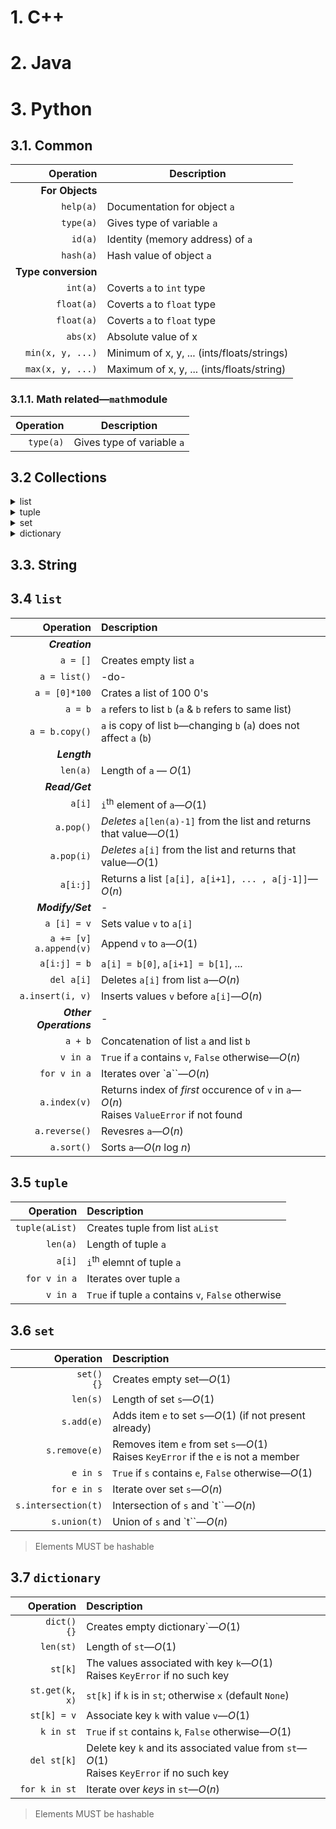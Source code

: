 # 1. C++

# 2. Java

# 3. Python

## 3.1. Common

|           Operation | Description                                |
| ------------------: | ------------------------------------------ |
|     **For Objects** |                                            |
|           `help(a)` | Documentation for object `a`               |
|           `type(a)` | Gives type of variable `a`                 |
|             `id(a)` | Identity (memory address) of `a`           |
|           `hash(a)` | Hash value of object `a`                   |
| **Type conversion** |                                            |
|            `int(a)` | Coverts `a` to `int` type                  |
|          `float(a)` | Coverts `a` to `float` type                |
|          `float(a)` | Coverts `a` to `float` type                |
|            `abs(x)` | Absolute value of x                        |
|    `min(x, y, ...)` | Minimum of x, y, ... (ints/floats/strings) |
|    `max(x, y, ...)` | Maximum of x, y, ... (ints/floats/string)  |

### 3.1.1. Math related&mdash;`math`module

| Operation | Description                |
| --------: | -------------------------- |
| `type(a)` | Gives type of variable `a` |


## 3.2 Collections
<details>
  <summary>list</summary>

  - Ordered 
  - Indexed
  - Modifiable
  - Allows duplicate values
  - Allows values of different types
  
</details>

<details>
  <summary>tuple</summary>

  - Very much like lists&mdash;but non-modifiable
    - To modify: 
      1. Convert tuple to a list: `tempList = list(aTuple)`
      2. Modify the list: `tempList[i] = v`
      3. Rectreate a tuple from this list: `aTuple = tuple(tempList)`
  - Created using `()`
  - Can have duplicates
</details>

<details>
  <summary>set</summary>

  - Created with `{}` 
  - Unordered
  - Element cannot be modified&mdash;but can be added/deleted
  - Can **not** have duplicates
  - Elements MUST be hashable
</details>

<details>
  <summary>dictionary</summary>

  - Key-value pairs&mdash;`{'name' : 'kaushik'}` 
  - Elements MUST be hashable
</details>

## 3.3. String

## 3.4 `list`

|                    Operation | Description                                                                                            |
| ---------------------------: | :----------------------------------------------------------------------------------------------------- |
|               **_Creation_** |                                                                                                        |
|                     `a = []` | Creates empty list `a`                                                                                 |
|                 `a = list()` | -do-                                                                                                   |
|                `a = [0]*100` | Crates a list of 100 0's                                                                               |
|                      `a = b` | `a` refers to list `b` (`a` & `b` refers to same list)                                                 |
|               `a = b.copy()` | `a` is copy of list `b`&mdash;changing `b` (`a`) does not affect `a` (`b`)                             |
|                 **_Length_** |                                                                                                        |
|                     `len(a)` | Length of `a` &mdash; _O_(1)                                                                           |
|               **_Read/Get_** |                                                                                                        |
|                       `a[i]` | `i`<sup>th</sup> element of `a`&mdash;_O_(1)                                                           |
|                    `a.pop()` | _Deletes_ `a[len(a)-1]` from the list and returns that value&mdash;_O_(1)                              |
|                   `a.pop(i)` | _Deletes_ `a[i]` from the list and returns that value&mdash;_O_(1)                                     |
|                     `a[i:j]` | Returns a list `[a[i], a[i+1], ... , a[j-1]]`&mdash;_O_(_n_)                                           |
|             **_Modify/Set_** | -                                                                                                      |
|                  `a [i] = v` | Sets value `v` to `a[i]`                                                                               |
| `a += [v]`<br/>`a.append(v)` | Append `v` to `a`&mdash;_O_(1)                                                                         |
|                 `a[i:j] = b` | `a[i] = b[0]`, `a[i+1] = b[1]`, ...                                                                    |
|                   `del a[i]` | Deletes `a[i]` from list `a`&mdash;_O_(_n_)                                                            |
|             `a.insert(i, v)` | Inserts values `v` before `a[i]`&mdash;_O_(_n_)                                                        |
|       **_Other Operations_** | -                                                                                                      |
|                      `a + b` | Concatenation of list `a` and list `b`                                                                 |
|                     `v in a` | `True` if `a` contains `v`, `False` otherwise&mdash;_O_(_n_)                                           |
|                 `for v in a` | Iterates over `a``&mdash;_O_(_n_)                                                                      |
|                 `a.index(v)` | Returns index of _first_ occurence of `v` in `a`&mdash;_O_(_n_) <br/> Raises `ValueError` if not found |
|                `a.reverse()` | Revesres `a`&mdash;_O_(_n_)                                                                            |
|                   `a.sort()` | Sorts `a`&mdash;_O_(_n_ log _n_)                                                                       |

## 3.5 `tuple`

|      Operation | Description                                         |
| -------------: | :-------------------------------------------------- |
| `tuple(aList)` | Creates tuple from list `aList`                     |
|       `len(a)` | Length of tuple `a`                                 |
|         `a[i]` | `i`<sup>th</sup> elemnt of  tuple `a`               |
|   `for v in a` | Iterates over tuple `a`                             |
|       `v in a` | `True` if tuple `a` contains `v`, `False` otherwise |

## 3.6 `set`

|           Operation | Description                                                                                  |
| ------------------: | :------------------------------------------------------------------------------------------- |
|    `set()`<br/>`{}` | Creates empty set&mdash;_O_(1)                                                               |
|            `len(s)` | Length of set `s`&mdash;_O_(1)                                                               |
|          `s.add(e)` | Adds item `e` to set `s`&mdash;_O_(1) (if not present already)                               |
|       `s.remove(e)` | Removes item `e` from set `s`&mdash;_O_(1) <br/>Raises `KeyError` if the `e` is not a member |
|            `e in s` | `True` if `s` contains `e`, `False` otherwise&mdash;_O_(1)                                   |
|        `for e in s` | Iterate over set `s`&mdash;_O_(_n_)                                                          |
| `s.intersection(t)` | Intersection of `s` and `t``&mdash;_O_(_n_)                                                  |
|        `s.union(t)` | Union of `s` and `t``&mdash;_O_(_n_)                                                         |

> Elements MUST be hashable

## 3.7 `dictionary`

|         Operation | Description                                                                                         |
| ----------------: | :-------------------------------------------------------------------------------------------------- |
| `dict()`<br/>`{}` | Creates empty dictionary`&mdash;_O_(1)                                                              |
|         `len(st)` | Length of `st`&mdash;_O_(1)                                                                         |
|           `st[k]` | The values associated with key `k`&mdash;_O_(1)<br/>Raises `KeyError` if no such key                |
|    `st.get(k, x)` | `st[k]` if `k` is in `st`; otherwise `x` (default `None`)                                           |
|       `st[k] = v` | Associate key `k` with value `v`&mdash;_O_(1)                                                       |
|         `k in st` | `True` if `st` contains `k`, `False` otherwise&mdash;_O_(1)                                         |
|       `del st[k]` | Delete key `k` and its associated value from `st`&mdash;_O_(1)<br/>Raises `KeyError` if no such key |
|     `for k in st` | Iterate over _keys_ in `st`&mdash;_O_(_n_)                                                          |

> Elements MUST be hashable